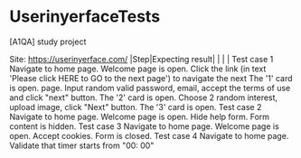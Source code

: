 # UserinyerfaceTests
[A1QA] study project 

Site: https://userinyerface.com/
|Step|Expecting result|
|    |                | 
Test case 1
Navigate to home page. Welcome page is open.
Click the link (in text 'Please click HERE to GO to the next page') to navigate the next The '1' card is open. page.
Input random valid password, email, accept the terms of use and click "next" button. The '2' card is open.
Choose 2 random interest, upload image, click "Next" button. The '3' card is open.
Test case 2
Navigate to home page. Welcome page is open.
Hide help form. Form content is hidden.
Test case 3
Navigate to home page. Welcome page is open.
Accept cookies. Form is closed.
Test case 4
Navigate to home page. Validate that timer starts from "00: 00"
